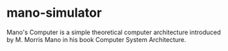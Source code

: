# mano-simulator
Mano's Computer is a simple theoretical computer architecture introduced by M. Morris Mano in his book Computer System Architecture.
